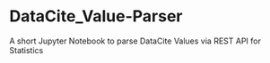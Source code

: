 # DataCite_Value-Parser
A short Jupyter Notebook to parse DataCite Values via REST API for Statistics
